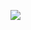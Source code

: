 <a href="https://pinpoint.com/@jon"><img src="https://cards.pinpoint.com/api/profile/img/k?hideAvatar=true&hideName=true&hideSocials=true&width=854&cache=1"></img></a>

